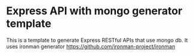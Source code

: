# Express API with mongo generator template

This is a template to generate Express RESTful APIs that use mongo db. It uses ironman generator https://github.com/ironman-project/ironman
